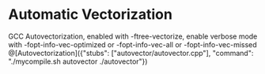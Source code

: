 # Automatic Vectorization

GCC Autovectorization, enabled with -ftree-vectorize, enable verbose mode with -fopt-info-vec-optimized or -fopt-info-vec-all or -fopt-info-vec-missed
@[Autovectorization]({"stubs": ["autovector/autovector.cpp"], "command": "./mycompile.sh autovector ./autovector"})
